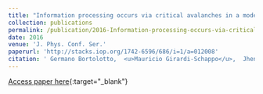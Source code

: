 ```yaml
---
title: "Information processing occurs via critical avalanches in a model of the primary visual cortex"
collection: publications
permalink: /publication/2016-Information-processing-occurs-via-critical-avalanches-in-a-model-of-the-primary-visual-cortex
date: 2016
venue: 'J. Phys. Conf. Ser.'
paperurl: 'http://stacks.iop.org/1742-6596/686/i=1/a=012008'
citation: ' Germano Bortolotto,  <u>Mauricio Girardi-Schappo</u>,  Jheniffer Gonsalves,  Leonel Pinto,  Marcelo Tragtenberg, &quot;Information processing occurs via critical avalanches in a model of the primary visual cortex.&quot; J. Phys. Conf. Ser., 2016.'
---
```

[Access paper here](http://stacks.iop.org/1742-6596/686/i=1/a=012008){:target="_blank"}
